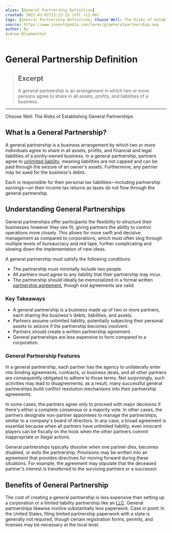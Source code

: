 ```yaml
---
alias: [General Partnership Definition]
created: 2021-03-01T12:13:23 (UTC +11:00)
tags: [General Partnership Definition, Choose Well: The Risks of Establishing General Partnerships]
source: https://www.investopedia.com/terms/g/generalpartnership.asp
author: By
Andrew Bloomenthal
---
```


# General Partnership Definition

> ## Excerpt
> A general partnership is an arrangement in which two or more persons agree to share in all assets, profits, and liabilities of a business.

---

Choose Well: The Risks of Establishing General Partnerships
## What Is a General Partnership?

A general partnership is a business arrangement by which two or more individuals agree to share in all assets, profits, and financial and legal liabilities of a jointly-owned business. In a general partnership, partners agree to [unlimited liability](https://www.investopedia.com/terms/u/unlimited-liability.asp), meaning liabilities are not capped and can be paid through the seizure of an owner's assets. Furthermore, any partner may be sued for the business's debts.

Each is responsible for their personal tax liabilities—including partnership earnings—on their income tax returns as taxes do not flow through the general partnership.

## Understanding General Partnerships

General partnerships offer participants the flexibility to structure their businesses however they see fit, giving partners the ability to control operations more closely. This allows for more swift and decisive management as compared to corporations, which must often slog through multiple levels of bureaucracy and red tape, further complicating and slowing down the implementation of new ideas.

A general partnership must satisfy the following conditions:

-   The partnership must minimally include two people.
-   All partners must agree to any liability that their partnership may incur.
-   The partnership should ideally be memorialized in a formal written [partnership agreement](https://www.investopedia.com/terms/a/articles-of-partnership.asp), though oral agreements are valid.

### Key Takeaways

-   A general partnership is a business made up of two or more partners, each sharing the business's debts, liabilities, and assets.
-   Partners assume unlimited liability, potentially subjecting their personal assets to seizure if the partnership becomes insolvent.
-   Partners should create a written partnership agreement.
-   General partnerships are less expensive to form compared to a corporation.

### General Partnership Features

In a general partnership, each partner has the agency to unilaterally enter into binding agreements, contracts, or business deals, and all other partners are consequently obligated to adhere to those terms. Not surprisingly, such activities may lead to disagreements; as a result, many successful general partnerships build conflict resolution mechanisms into their partnership agreements.

In some cases, the partners agree only to proceed with major decisions if there's either a complete consensus or a majority vote. In other cases, the partners designate non-partner appointees to manage the partnerships, similar to a company's board of directors. In any case, a broad agreement is essential because when all partners have unlimited liability, even innocent players can be fiscally on the hook when the other partners commit inappropriate or illegal actions.

General partnerships typically dissolve when one partner dies, becomes disabled, or exits the partnership. Provisions may be written into an agreement that provides directives for moving forward during these situations. For example, the agreement may stipulate that the deceased partner's interest is transferred to the surviving partners or a successor.

## Benefits of General Partnership

The cost of creating a general partnership is less expensive than setting up a corporation or a limited liability partnership like an [LLC](https://www.investopedia.com/terms/l/llc.asp). General partnerships likewise involve substantially less paperwork. Case in point: In the United States, filing limited partnership paperwork with a state is generally not required, though certain registration forms, permits, and licenses may be necessary at the local level.
